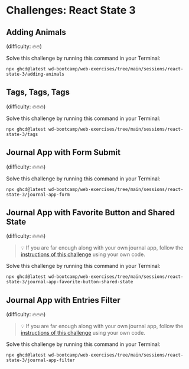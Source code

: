 # Challenges: React State 3

## Adding Animals

(difficulty: 🔥🔥)

Solve this challenge by running this command in your Terminal:

```
npx ghcd@latest wd-bootcamp/web-exercises/tree/main/sessions/react-state-3/adding-animals
```

## Tags, Tags, Tags

(difficulty: 🔥🔥🔥)

Solve this challenge by running this command in your Terminal:

```
npx ghcd@latest wd-bootcamp/web-exercises/tree/main/sessions/react-state-3/tags
```

## Journal App with Form Submit

(difficulty: 🔥🔥🔥)

Solve this challenge by running this command in your Terminal:

```
npx ghcd@latest wd-bootcamp/web-exercises/tree/main/sessions/react-state-3/journal-app-form
```

## Journal App with Favorite Button and Shared State

(difficulty: 🔥🔥🔥)

> 💡 If you are far enough along with your own journal app, follow the
> [instructions of this challenge](https://github.com/wd-bootcamp/web-exercises/tree/main/sessions/react-state-3/journal-app-favorite-button-shared-state#readme)
> using your own code.

Solve this challenge by running this command in your Terminal:

```
npx ghcd@latest wd-bootcamp/web-exercises/tree/main/sessions/react-state-3/journal-app-favorite-button-shared-state
```

## Journal App with Entries Filter

(difficulty: 🔥🔥🔥)

> 💡 If you are far enough along with your own journal app, follow the
> [instructions of this challenge](https://github.com/wd-bootcamp/web-exercises/tree/main/sessions/react-state-3/journal-app-filter#readme)
> using your own code.

Solve this challenge by running this command in your Terminal:

```
npx ghcd@latest wd-bootcamp/web-exercises/tree/main/sessions/react-state-3/journal-app-filter
```

